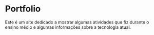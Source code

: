 # Portfolio
Este é um site dedicado a mostrar algumas atividades que fiz durante o ensino médio e algumas informações sobre a tecnologia atual.
